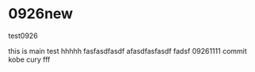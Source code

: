 # 0926new
test0926

this is main test 
hhhhh
fasfasdfasdf
afasdfasfasdf
fadsf
09261111 commit 
kobe cury
fff

